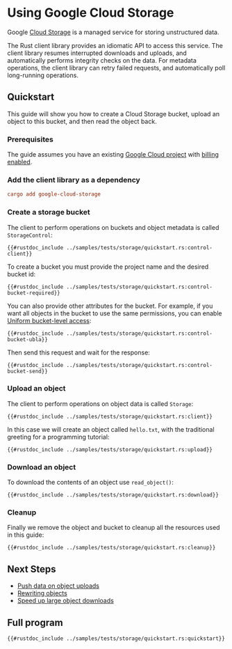 <!-- 
Copyright 2025 Google LLC

Licensed under the Apache License, Version 2.0 (the "License");
you may not use this file except in compliance with the License.
You may obtain a copy of the License at

    https://www.apache.org/licenses/LICENSE-2.0

Unless required by applicable law or agreed to in writing, software
distributed under the License is distributed on an "AS IS" BASIS,
WITHOUT WARRANTIES OR CONDITIONS OF ANY KIND, either express or implied.
See the License for the specific language governing permissions and
limitations under the License.
-->

# Using Google Cloud Storage

Google [Cloud Storage] is a managed service for storing unstructured data.

The Rust client library provides an idiomatic API to access this service. The
client library resumes interrupted downloads and uploads, and automatically
performs integrity checks on the data. For metadata operations, the client
library can retry failed requests, and automatically poll long-running
operations.

## Quickstart

This guide will show you how to create a Cloud Storage bucket, upload an object
to this bucket, and then read the object back.

### Prerequisites

The guide assumes you have an existing [Google Cloud project] with
[billing enabled].

### Add the client library as a dependency

```toml
cargo add google-cloud-storage
```

### Create a storage bucket

The client to perform operations on buckets and object metadata is called
`StorageControl`:

```rust,ignore,noplayground
{{#rustdoc_include ../samples/tests/storage/quickstart.rs:control-client}}
```

To create a bucket you must provide the project name and the desired bucket id:

```rust,ignore,noplayground
{{#rustdoc_include ../samples/tests/storage/quickstart.rs:control-bucket-required}}
```

You can also provide other attributes for the bucket. For example, if you want
all objects in the bucket to use the same permissions, you can enable
[Uniform bucket-level access]:

```rust,ignore,noplayground
{{#rustdoc_include ../samples/tests/storage/quickstart.rs:control-bucket-ubla}}
```

Then send this request and wait for the response:

```rust,ignore,noplayground
{{#rustdoc_include ../samples/tests/storage/quickstart.rs:control-bucket-send}}
```

### Upload an object

The client to perform operations on object data is called `Storage`:

```rust,ignore,noplayground
{{#rustdoc_include ../samples/tests/storage/quickstart.rs:client}}
```

In this case we will create an object called `hello.txt`, with the traditional
greeting for a programming tutorial:

```rust,ignore,noplayground
{{#rustdoc_include ../samples/tests/storage/quickstart.rs:upload}}
```

### Download an object

To download the contents of an object use `read_object()`:

```rust,ignore,noplayground
{{#rustdoc_include ../samples/tests/storage/quickstart.rs:download}}
```

### Cleanup

Finally we remove the object and bucket to cleanup all the resources used in
this guide:

```rust,ignore,noplayground
{{#rustdoc_include ../samples/tests/storage/quickstart.rs:cleanup}}
```

## Next Steps

- [Push data on object uploads](storage/queue.md)
- [Rewriting objects](storage/rewrite_object.md)
- [Speed up large object downloads](storage/striped_downloads.md)

## Full program

```rust,ignore,noplayground
{{#rustdoc_include ../samples/tests/storage/quickstart.rs:quickstart}}
```

[billing enabled]: https://cloud.google.com/billing/docs/how-to/verify-billing-enabled#confirm_billing_is_enabled_on_a_project
[cloud storage]: https://cloud.google.com/storage
[google cloud project]: https://cloud.google.com/resource-manager/docs/creating-managing-projects
[uniform bucket-level access]: https://cloud.google.com/storage/docs/uniform-bucket-level-access
